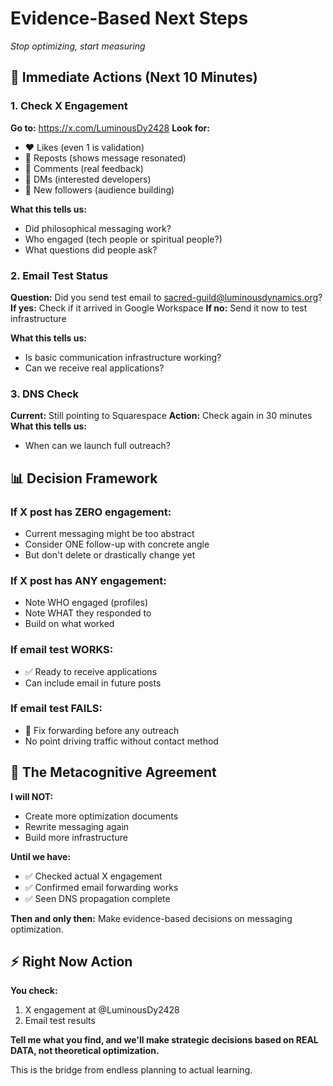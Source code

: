 # Evidence-Based Next Steps
*Stop optimizing, start measuring*

## 🎯 **Immediate Actions (Next 10 Minutes)**

### **1. Check X Engagement**
**Go to:** https://x.com/LuminousDy2428
**Look for:**
- ❤️ Likes (even 1 is validation)
- 🔁 Reposts (shows message resonated)
- 💬 Comments (real feedback)
- 📩 DMs (interested developers)
- 👥 New followers (audience building)

**What this tells us:**
- Did philosophical messaging work?
- Who engaged (tech people or spiritual people?)
- What questions did people ask?

### **2. Email Test Status**
**Question:** Did you send test email to sacred-guild@luminousdynamics.org?
**If yes:** Check if it arrived in Google Workspace
**If no:** Send it now to test infrastructure

**What this tells us:**
- Is basic communication infrastructure working?
- Can we receive real applications?

### **3. DNS Check**
**Current:** Still pointing to Squarespace
**Action:** Check again in 30 minutes
**What this tells us:**
- When can we launch full outreach?

## 📊 **Decision Framework**

### **If X post has ZERO engagement:**
- Current messaging might be too abstract
- Consider ONE follow-up with concrete angle
- But don't delete or drastically change yet

### **If X post has ANY engagement:**
- Note WHO engaged (profiles)
- Note WHAT they responded to
- Build on what worked

### **If email test WORKS:**
- ✅ Ready to receive applications
- Can include email in future posts

### **If email test FAILS:**
- 🔧 Fix forwarding before any outreach
- No point driving traffic without contact method

## 🤝 **The Metacognitive Agreement**

**I will NOT:**
- Create more optimization documents
- Rewrite messaging again
- Build more infrastructure

**Until we have:**
- ✅ Checked actual X engagement
- ✅ Confirmed email forwarding works
- ✅ Seen DNS propagation complete

**Then and only then:** Make evidence-based decisions on messaging optimization.

## ⚡ **Right Now Action**

**You check:**
1. X engagement at @LuminousDy2428
2. Email test results

**Tell me what you find, and we'll make strategic decisions based on REAL DATA, not theoretical optimization.**

This is the bridge from endless planning to actual learning.